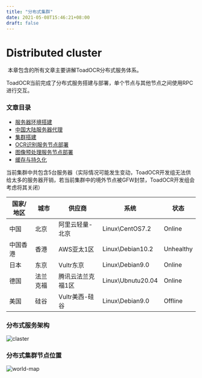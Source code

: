 ```yaml
---
title: "分布式集群"
date: 2021-05-08T15:46:21+08:00
draft: false
---
```


# Distributed cluster

​	本章包含的所有文章主要讲解ToadOCR分布式服务体系。

​	ToadOCR当前完成了分布式服务搭建与部署，单个节点与其他节点之间使用RPC进行交互。

### 文章目录

- [服务器环境搭建](environment-construction/)
- [中国大陆服务器代理](proxy-china)
- [集群搭建](cluster-construction/)
- [OCR识别服务节点部署](toad-ocr-engine-server/)
- [图像预处理服务节点部署](toad-ocr-preprocessor-server/)
- [缓存与持久化](cache-and-persistence/)

​	当前集群中共包含5台服务器（实际情况可能发生变动，ToadOCR开发组无法供给太多的服务器开销，若当前集群中的境外节点被GFW封禁，ToadOCR开发组会考虑将其关闭）

| 国家/地区 | 城市     | 供应商            | 系统              | 状态      |
| --------- | -------- | ----------------- | ----------------- | --------- |
| 中国      | 北京     | 阿里云轻量-北京   | Linux\CentOS7.2   | Online    |
| 中国香港  | 香港     | AWS亚太1区        | Linux\Debian10.2  | Unhealthy |
| 日本      | 东京     | Vultr东京         | Linux\Debian9.0   | Online    |
| 德国      | 法兰克福 | 腾讯云法兰克福1区 | Linux\Ubnutu20.04 | Online    |
| 美国      | 硅谷     | Vultr美西-硅谷    | Linux\Debian9.0   | Offline   |

### 分布式服务架构

![claster](/images/toad_ocr_call_chain.png)

### 分布式集群节点位置

![world-map](/images/worldMap.svg)

